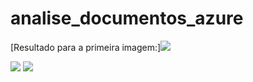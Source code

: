 # analise_documentos_azure

[Resultado para a primeira imagem:]<img src="output/resultado_letter.jpg"/>

<img src="output/resultado_receipt.jpg"/>

<img src="output/resultado_unicapLogo.jpg"/>

